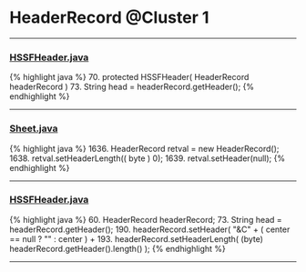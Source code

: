 # HeaderRecord @Cluster 1

***

### [HSSFHeader.java](https://searchcode.com/codesearch/view/15642332/)
{% highlight java %}
70. protected HSSFHeader( HeaderRecord headerRecord )
73.     String head = headerRecord.getHeader();
{% endhighlight %}

***

### [Sheet.java](https://searchcode.com/codesearch/view/15642365/)
{% highlight java %}
1636. HeaderRecord retval = new HeaderRecord();
1638. retval.setHeaderLength(( byte ) 0);
1639. retval.setHeader(null);
{% endhighlight %}

***

### [HSSFHeader.java](https://searchcode.com/codesearch/view/15642332/)
{% highlight java %}
60. HeaderRecord headerRecord;
73.     String head = headerRecord.getHeader();
190.     headerRecord.setHeader( "&C" + ( center == null ? "" : center ) +
193.     headerRecord.setHeaderLength( (byte) headerRecord.getHeader().length() );
{% endhighlight %}

***

